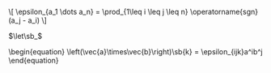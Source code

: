 
\\[
\epsilon_{a_1 \dots a_n} = \prod_{1\leq i \leq j \leq n} \operatorname{sgn}(a_j - a_i)
\\]

$\let\sb_$

\begin{equation}
\left(\vec{a}\times\vec{b}\right)\sb{k} = \epsilon_{ijk}a^ib^j
\end{equation}